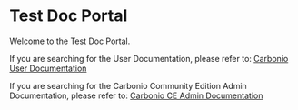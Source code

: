 # Test Doc Portal

Welcome to the Test Doc Portal.

If you are searching for the User Documentation, please refer to:
[Carbonio User Documentation](https://docs.zextras.com/user-guides/carbonio/en/html)

If you are searching for the Carbonio Community Edition Admin Documentation, please refer to:
[Carbonio CE Admin Documentation](https://docs.zextras.com/carbonio-ce/html/index.html)

